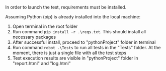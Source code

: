 In order to launch the test, requirements must be installed. 

Assuming Python (pip) is already installed into the local machine:
1. Open terminal in the root folder 
2. Run command `pip install -r .\reqs.txt`. This should install all necessary packages
3. After successful install, proceed to "pythonProject" folder in terminal
4. Run command `robot .\Tests` to run all tests in the "Tests" folder. At the moment, there is just a single file with all the test steps
5. Test execution results are visible in "pythonProject" folder in "report.html" and "log.html"
